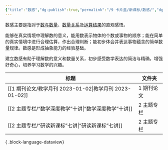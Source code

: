 ```yaml
---
{"title":"数感","dg-publish":true,"permalink":"/9 卡片盒/新课标/数感/","dgPassFrontmatter":true,"noteIcon":""}
---
```



数感主要是指对于<u>数与数量</u>、<u>数量关系</u>及<u>运算结果</u>的直观感悟。

能够在真实情境中理解数的意义，能用数表示物体的个数或事物的顺序；能在简单的真实情境中进行合理估算，作出合理判断；能初步体会并表达事物蕴含的简单数量规律。数感是形成抽象能力的经验基础。

建立数感有助于理解数的意义和数量关系，初步感受数学表达的简洁与精确，增强好奇心，培养学习数学的兴趣。

| 标题                                             | 文件夹    |
| ---------------------------------------------- | ------ |
| [[1 期刊论文/教学月刊 2023-01-02\|教学月刊 2023-01-02]] | 1 期刊论文 |
| [[2 主题专栏/“数学深度教学”十讲\|“数学深度教学”十讲]]           | 2 主题专栏 |
| [[2 主题专栏/“研读新课标”七讲\|“研读新课标”七讲]]             | 2 主题专栏 |

{ .block-language-dataview}